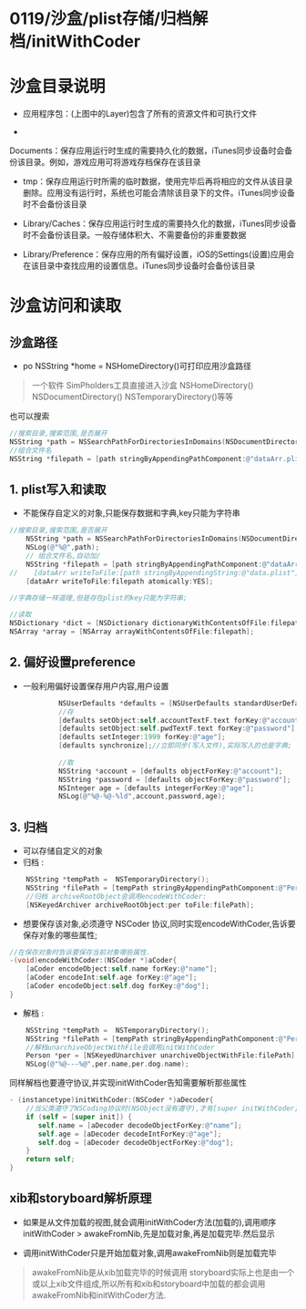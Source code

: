 # 0119/沙盒/plist存储/归档解档/initWithCoder

# 沙盒目录说明

* 应用程序包：(上图中的Layer)包含了所有的资源文件和可执行文件

* Documents：保存应用运行时生成的需要持久化的数据，iTunes同步设备时会备份该目录。例如，游戏应用可将游戏存档保存在该目录

* tmp：保存应用运行时所需的临时数据，使用完毕后再将相应的文件从该目录删除。应用没有运行时，系统也可能会清除该目录下的文件。iTunes同步设备时不会备份该目录

* Library/Caches：保存应用运行时生成的需要持久化的数据，iTunes同步设备时不会备份该目录。一般存储体积大、不需要备份的非重要数据

* Library/Preference：保存应用的所有偏好设置，iOS的Settings(设置)应用会在该目录中查找应用的设置信息。iTunes同步设备时会备份该目录

# 沙盒访问和读取
## 沙盒路径
* po NSString *home = NSHomeDirectory()可打印应用沙盒路径
> 一个软件 SimPholders工具直接进入沙盒
NSHomeDirectory()
NSDocumentDirectory()
NSTemporaryDirectory()等等

也可以搜索
```objectivec
//搜索目录,搜索范围,是否展开
NSString *path = NSSearchPathForDirectoriesInDomains(NSDocumentDirectory, NSUserDomainMask, YES)[0];//iOS必须展开路径
//组合文件名
NSString *filepath = [path stringByAppendingPathComponent:@"dataArr.plist"];
```
## 1. plist写入和读取

* 不能保存自定义的对象,只能保存数据和字典,key只能为字符串



```objectivec
//搜索目录,搜索范围,是否展开
    NSString *path = NSSearchPathForDirectoriesInDomains(NSDocumentDirectory, NSUserDomainMask, YES)[0];//iOS必须展开路径
    NSLog(@"%@",path);
    // 组合文件名,自动加/
    NSString *filepath = [path stringByAppendingPathComponent:@"dataArr.plist"];
//    [dataArr writeToFile:[path stringByAppendingString:@"data.plist"] atomically:YES];
    [dataArr writeToFile:filepath atomically:YES];
    
//字典存储一样道理,但是存在plist的key只能为字符串;

//读取
NSDictionary *dict = [NSDictionary dictionaryWithContentsOfFile:filepath1];
NSArray *array = [NSArray arrayWithContentsOfFile:filepath];
```
## 2. 偏好设置preference

* 一般利用偏好设置保存用户内容,用户设置

```objectivec
            NSUserDefaults *defaults = [NSUserDefaults standardUserDefaults];
            //存
            [defaults setObject:self.accountTextF.text forKey:@"account"];
            [defaults setObject:self.pwdTextF.text forKey:@"password"];
            [defaults setInteger:1999 forKey:@"age"];
            [defaults synchronize];//立即同步(写入文件),实际写入的也是字典;
            
            //取
            NSString *account = [defaults objectForKey:@"account"];
            NSString *password = [defaults objectForKey:@"password"];
            NSInteger age = [defaults integerForKey:@"age"];
            NSLog(@"%@-%@-%ld",account,password,age);
```

## 3. 归档

* 可以存储自定义的对象
* 归档 :

```objectivec
    NSString *tempPath =  NSTemporaryDirectory();
    NSString *filePath = [tempPath stringByAppendingPathComponent:@"Person.data"];
    //归档 archiveRootObject会调用encodeWithCoder:
    [NSKeyedArchiver archiveRootObject:per toFile:filePath];
```
* 想要保存该对象,必须遵守 NSCoder 协议,同时实现encodeWithCoder,告诉要保存对象的哪些属性;

```objectivec
//在保存对象时告诉要保存当前对象哪些属性.
-(void)encodeWithCoder:(NSCoder *)aCoder{
    [aCoder encodeObject:self.name forKey:@"name"];
    [aCoder encodeInt:self.age forKey:@"age"];
    [aCoder encodeObject:self.dog forKey:@"dog"];
}
```

* 解档 :

```objectivec
    NSString *tempPath =  NSTemporaryDirectory();
    NSString *filePath = [tempPath stringByAppendingPathComponent:@"Person.data"];
    //解档unarchiveObjectWithFile会调用initWithCoder
    Person *per = [NSKeyedUnarchiver unarchiveObjectWithFile:filePath];
    NSLog(@"%@---%@",per.name,per.dog.name);
```

同样解档也要遵守协议,并实现initWithCoder告知需要解析那些属性

```objectivec
- (instancetype)initWithCoder:(NSCoder *)aDecoder{
    //当父类遵守了NSCoding协议时(NSObject没有遵守),才有[super initWithCoder]
    if (self = [super init]) {
       self.name = [aDecoder decodeObjectForKey:@"name"];
       self.age = [aDecoder decodeIntForKey:@"age"];
       self.dog = [aDecoder decodeObjectForKey:@"dog"];
    }
    return self;
}
```

## xib和storyboard解析原理
* 如果是从文件加载的视图,就会调用initWithCoder方法(加载的),调用顺序initWithCoder  > awakeFromNib,先是加载对象,再是加载完毕.然后显示

* 调用initWithCoder只是开始加载对象,调用awakeFromNib则是加载完毕

> awakeFromNib是从xib加载完毕的时候调用
storyboard实际上也是由一个或以上xib文件组成,所以所有和xib和storyboard中加载的都会调用awakeFromNib和initWithCoder方法.




